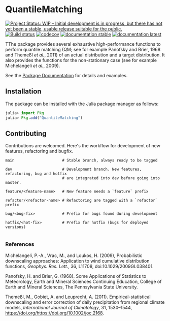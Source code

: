 # QuantileMatching

[![Project Status: WIP – Initial development is in progress, but there has not yet been a stable, usable release suitable for the public.](https://www.repostatus.org/badges/latest/wip.svg)](https://www.repostatus.org/#wip)
[![Build status](https://github.com/JuliaExtremes/QuantileMatching.jl/workflows/CI/badge.svg)](https://github.com/JuliaExtremes/QuantileMatching.jl/actions)
[![codecov](https://codecov.io/gh/JuliaExtremes/QuantileMatching.jl/branch/main/graph/badge.svg?token=5fe36122-1af1-4494-be65-e307d5aa8acc)](https://codecov.io/gh/JuliaExtremes/QuantileMatching.jl)
[![documentation stable](https://img.shields.io/badge/docs-stable-blue.svg)](https://juliaextremes.github.io/QuantileMatching.jl/stable/)
[![documentation latest](https://img.shields.io/badge/docs-latest-blue.svg)](https://juliaextremes.github.io/QuantileMatching.jl/dev/)


TThe package provides several exhaustive high-performance functions to perform quantile matching (QM; see for example Panofsky and Brier, 1968 and Themeßl *et al.*, 2011) of an actual distribution and a target distribution. It also provides the functions for the non-stationary case (see for example Michelangeli *et al.*, 2009). 

See the [Package Documentation](https://JuliaExtremes.github.io/QuantileMatching.jl/stable/) for details and examples.

## Installation

The package can be installed with the Julia package manager as follows:

```julia
julia> import Pkg
julia> Pkg.add("QuantileMatching")
```

## Contributing

Contributions are welcomed. Here's the workflow for development of new features, refactoring and bugfix.

```
main                     # Stable branch, always ready to be tagged

dev                      # Development branch. New features, refactoring, bug and hotfix 
                         # are integrated into dev before going into master.
                        
feature/<feature-name>   # New feature needs a `feature` prefix
        
refactor/<refactor-name> # Refactoring are tagged with a `refactor` prefix
   
bug/<bug-fix>            # Prefix for bugs found during development
          
hotfix/<hot-fix>         # Prefix for hotfix (bugs for deployed versions)
      
```

### References

Michelangeli, P.-A., Vrac, M., and Loukos, H. (2009), Probabilistic downscaling approaches: 
Application to wind cumulative distribution functions, *Geophys. Res. Lett.*, 36, L11708, doi:10.1029/2009GL038401.

Panofsky, H. and Brier, G. (1968). Some Applications of Statistics to Meteorology, Earth and Mineral Sciences Continuing Education, College of
Earth and Mineral Sciences, The Pennsylvania State University.

Themeßl, M., Gobiet, A. and Leuprecht, A. (2011). Empirical-statistical downscaling and error correction of daily precipitation from regional
climate models, *International Journal of Climatology*, 31, 1530–1544, https://doi.org/https://doi.org/10.1002/joc.2168.